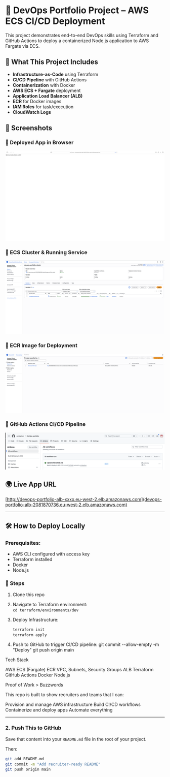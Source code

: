 # 🚀 DevOps Portfolio Project – AWS ECS CI/CD Deployment

This project demonstrates end-to-end DevOps skills using Terraform and GitHub Actions to deploy a containerized Node.js application to AWS Fargate via ECS.

## 🔧 What This Project Includes

- **Infrastructure-as-Code** using Terraform
- **CI/CD Pipeline** with GitHub Actions
- **Containerization** with Docker
- **AWS ECS + Fargate** deployment
- **Application Load Balancer (ALB)**
- **ECR** for Docker images
- **IAM Roles** for task/execution
- **CloudWatch Logs**




## 📸 Screenshots

### 🔹 Deployed App in Browser
![App in Browser](./screenshots/app-browser.png)

### 🔹 ECS Cluster & Running Service
![ECS Cluster](./screenshots/ecs-cluster.png)

### 🔹 ECR Image for Deployment
![ECR Service](./screenshots/ecr-service.png)

### 🔹 GitHub Actions CI/CD Pipeline
![GitHub Actions](./screenshots/github-actions.png)




## 🌍 Live App URL
[http://devops-portfolio-alb-xxxx.eu-west-2.elb.amazonaws.com](devops-portfolio-alb-2081870736.eu-west-2.elb.amazonaws.com)

---

## 🛠️ How to Deploy Locally

### Prerequisites:
- AWS CLI configured with access key
- Terraform installed
- Docker
- Node.js

### 🧬 Steps

1. Clone this repo  
2. Navigate to Terraform environment:  
   `cd terraform/environments/dev`

3. Deploy Infrastructure:
   ```bash
   terraform init
   terraform apply
   
4. Push to GitHub to trigger CI/CD pipeline:
   git commit --allow-empty -m "Deploy"
git push origin main

Tech Stack

AWS ECS (Fargate)
ECR
VPC, Subnets, Security Groups
ALB
Terraform
GitHub Actions
Docker
Node.js



Proof of Work > Buzzwords

This repo is built to show recruiters and teams that I can:

Provision and manage AWS infrastructure
Build CI/CD workflows
Containerize and deploy apps
Automate everything



---

### 2. **Push This to GitHub**

Save that content into your `README.md` file in the root of your project.

Then:

```bash
git add README.md
git commit -m "Add recruiter-ready README"
git push origin main
